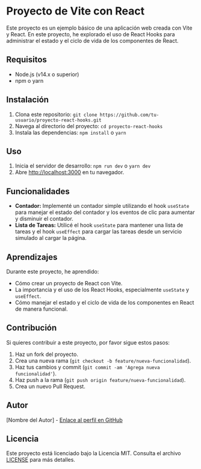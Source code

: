 # Proyecto de Vite con React

Este proyecto es un ejemplo básico de una aplicación web creada con Vite y React. En este proyecto, he explorado el uso de React Hooks para administrar el estado y el ciclo de vida de los componentes de React.

## Requisitos

- Node.js (v14.x o superior)
- npm o yarn

## Instalación

1. Clona este repositorio: `git clone https://github.com/tu-usuario/proyecto-react-hooks.git`
2. Navega al directorio del proyecto: `cd proyecto-react-hooks`
3. Instala las dependencias: `npm install` o `yarn`

## Uso

1. Inicia el servidor de desarrollo: `npm run dev` o `yarn dev`
2. Abre [http://localhost:3000](http://localhost:3000) en tu navegador.

## Funcionalidades

- **Contador:** Implementé un contador simple utilizando el hook `useState` para manejar el estado del contador y los eventos de clic para aumentar y disminuir el contador.
- **Lista de Tareas:** Utilicé el hook `useState` para mantener una lista de tareas y el hook `useEffect` para cargar las tareas desde un servicio simulado al cargar la página.

## Aprendizajes

Durante este proyecto, he aprendido:

- Cómo crear un proyecto de React con Vite.
- La importancia y el uso de los React Hooks, especialmente `useState` y `useEffect`.
- Cómo manejar el estado y el ciclo de vida de los componentes en React de manera funcional.

## Contribución

Si quieres contribuir a este proyecto, por favor sigue estos pasos:

1. Haz un fork del proyecto.
2. Crea una nueva rama (`git checkout -b feature/nueva-funcionalidad`).
3. Haz tus cambios y commit (`git commit -am 'Agrega nueva funcionalidad'`).
4. Haz push a la rama (`git push origin feature/nueva-funcionalidad`).
5. Crea un nuevo Pull Request.

## Autor

[Nombre del Autor] - [Enlace al perfil en GitHub](https://github.com/tu-usuario)

## Licencia

Este proyecto está licenciado bajo la Licencia MIT. Consulta el archivo [LICENSE](LICENSE) para más detalles.
